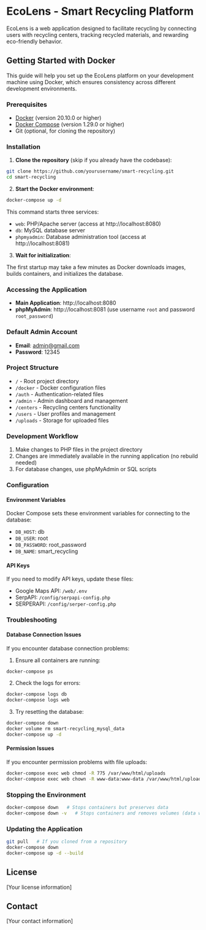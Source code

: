 # EcoLens - Smart Recycling Platform

EcoLens is a web application designed to facilitate recycling by connecting users with recycling centers, tracking recycled materials, and rewarding eco-friendly behavior.

## Getting Started with Docker

This guide will help you set up the EcoLens platform on your development machine using Docker, which ensures consistency across different development environments.

### Prerequisites

- [Docker](https://www.docker.com/products/docker-desktop) (version 20.10.0 or higher)
- [Docker Compose](https://docs.docker.com/compose/install/) (version 1.29.0 or higher)
- Git (optional, for cloning the repository)

### Installation

1. **Clone the repository** (skip if you already have the codebase):

```bash
git clone https://github.com/yourusername/smart-recycling.git
cd smart-recycling
```

2. **Start the Docker environment**:

```bash
docker-compose up -d
```

This command starts three services:
- `web`: PHP/Apache server (access at http://localhost:8080)
- `db`: MySQL database server
- `phpmyadmin`: Database administration tool (access at http://localhost:8081)

3. **Wait for initialization**:

The first startup may take a few minutes as Docker downloads images, builds containers, and initializes the database.

### Accessing the Application

- **Main Application**: http://localhost:8080
- **phpMyAdmin**: http://localhost:8081 (use username `root` and password `root_password`)

### Default Admin Account

- **Email**: admin@gmail.com
- **Password**: 12345

### Project Structure

- `/` - Root project directory
- `/docker` - Docker configuration files
- `/auth` - Authentication-related files
- `/admin` - Admin dashboard and management
- `/centers` - Recycling centers functionality
- `/users` - User profiles and management
- `/uploads` - Storage for uploaded files

### Development Workflow

1. Make changes to PHP files in the project directory
2. Changes are immediately available in the running application (no rebuild needed)
3. For database changes, use phpMyAdmin or SQL scripts

### Configuration

#### Environment Variables

Docker Compose sets these environment variables for connecting to the database:

- `DB_HOST`: db
- `DB_USER`: root
- `DB_PASSWORD`: root_password
- `DB_NAME`: smart_recycling

#### API Keys

If you need to modify API keys, update these files:

- Google Maps API: `/web/.env`
- SerpAPI: `/config/serpapi-config.php`
- SERPERAPI: `/config/serper-config.php`

### Troubleshooting

#### Database Connection Issues

If you encounter database connection problems:

1. Ensure all containers are running:
```bash
docker-compose ps
```

2. Check the logs for errors:
```bash
docker-compose logs db
docker-compose logs web
```

3. Try resetting the database:
```bash
docker-compose down
docker volume rm smart-recycling_mysql_data
docker-compose up -d
```

#### Permission Issues

If you encounter permission problems with file uploads:

```bash
docker-compose exec web chmod -R 775 /var/www/html/uploads
docker-compose exec web chown -R www-data:www-data /var/www/html/uploads
```

### Stopping the Environment

```bash
docker-compose down   # Stops containers but preserves data
docker-compose down -v   # Stops containers and removes volumes (data will be lost)
```

### Updating the Application

```bash
git pull   # If you cloned from a repository
docker-compose down
docker-compose up -d --build
```

## License

[Your license information]

## Contact

[Your contact information]
